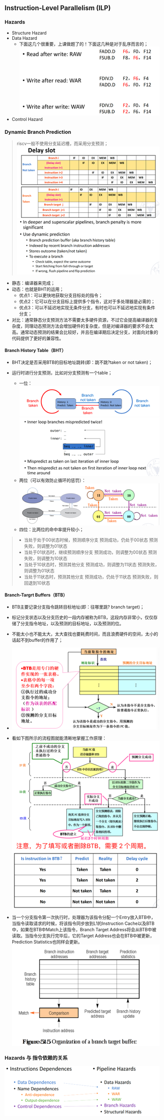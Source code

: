 ## Instruction-Level Parallelism (ILP)
### Hazards
- Structure Hazard
- Data Hazard
	- 下面这几个很重要，上课做题了的！下面这几种是对于乱序而言的；![image-20230313161242094](../img/3.13/image-20230313161242094.png)
- Control Hazard

### Dynamic Branch Prediction
>riscv一般不使用分支延迟槽，而采用分支预测；![image-20230313162523441](../img/3.13/image-20230313162523441.png)![image-20230313162546646](../img/3.13/image-20230313162546646.png)

- 静态：编译器来完成；
- 动态：也就是BHT的运用；
  - 优点1：可以更快地获取分支目标处的指令；
  - 优点2：它可以在分支目标上提供多个指令，这对于多处理器是必需的；
  - 优点3：可以不延迟地实现无条件分支，有时也可以不延迟地实现有条件分支；
- 对比：通常静态分支预测方法不需要太多硬件资源，不过它会提高编译器的复杂度，同理动态预测方法会增加硬件的复杂度，但是对编译器的要求不会太高。通常动态预测的结果会比较好，并且在编译期后决定分支，对面向对象的代码提供了更好的兼容性。

#### Branch History Table（BHT）

- BHT决定是否采用BTB的目标地址跳转(即：跳不跳?taken or not taken)；

- 运行时进行分支预测，比如对分支预测有一个table；
  - 一位：![image-20230313162757147](../img/3.13/image-20230313162757147.png)![image-20230313162817419](../img/3.13/image-20230313162817419.png)
  - 两位（可以有效防止循环的惩罚）：![image-20230313162840583](../img/3.13/image-20230313162840583.png)
  - 四位：比两位的命中率提升较小；
>- 当处于处于00状态时候，预测顺序分支
预测成功，仍处于00状态
预测失败，则调整为01状态
>- 当处于01状态时，继续预测顺序分支
预测成功，则调整为00状态
预测失败，则调整为10状态
> - 当处于10状态时，预测其他分支
预测成功，则调整为11状态
预测失败，则调整为01状态
> - 当处于11状态时，预测其他分支
预测成功，仍处于11状态
预测失败，则回退到10状态

#### Branch-Targrt Buffers（BTB）

- BTB主要记录分支指令跳转目标地址(即：往哪里跳? branch target)；

- 标记分支状态以及分支历史的一段内存被称为BTB，这段内存非常小，仅仅存储了分支指令地址，以及预测的目标地址，以及预测的位。

- 不能太小也不能太大，太大查找也要耗费时间，而且浪费硬件的空间，太小的话起不到buffer的作用了；

- ![image-20230313215436888](../img/3.13/image-20230313215436888.png)

- 看如下图所示的流程图就能清晰地掌握工作原理：![image-20230313215417895](../img/3.13/image-20230313215417895.png)![image-20230313221122350](../img/3.13/image-20230313221122350.png)

- 当一个分支指令第一次执行时，处理器为该指令分配一个Entry放入BTB中，当指令读取请求的时候，将该指令同步放到L1的Instruction Cache以及BTB中，如果在BTB中Match上该指令，Branch Target Address将会从BTB中被读取。当指令分支执行完毕后，它的Target Address也会在BTB中被更新，Prediction Statistics也同样会更新。![image-20230309084331310](../img/before/image-20230309084331310.png)

### Hazards 与 指令依赖的关系

![image-20230313222427422](../img/3.13/image-20230313222427422.png)
